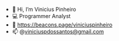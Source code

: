 - 👋 Hi, I’m Vinicius Pinheiro
- 💻 Programmer Analyst
- 👀 https://beacons.page/viniciuspinheiro
- 📫 @viniciuspdossantos@gmail.com
